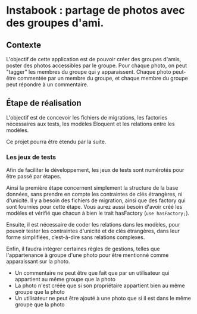 # Instabook : partage de photos avec des groupes d'ami. 

## Contexte
L'objectif de cette application est de pouvoir créer des groupes d'amis, poster des photos accessibles par le groupe. 
Pour chaque photo, on peut "tagger" les membres du groupe qui y apparaissent. Chaque photo peut-être commentée par un membre du groupe, et chaque membre du groupe peut répondre à un commentaire. 

## Étape de réalisation 

L'objectif est de concevoir les fichiers de migrations, les factories nécessaires aux tests, les modèles Eloquent et les relations entre les modèles. 

Ce projet pourra être étendu par la suite. 


### Les jeux de tests
Afin de faciliter le développement, les jeux de tests sont numérotés pour être passé par étapes. 

Ainsi la première étape concernent simplement la structure de la base données, sans prendre en compte les contraintes de clés étrangères, ni d'unicité. Il y a besoin des fichiers de migration, ainsi que des factory qui sont fournies pour cette étape. 
Vous aurez aussi besoin d'avoir créé les modèles et vérifié que chacun à bien le trait hasFactory (`use hasFactory;`).

Ensuite, il est nécessaire de coder les relations dans les modèles, pour pouvoir tester les contraintes d'unicité et de clés étrangères, dans leur forme simplifiées, c’est-à-dire sans relations complexes. 

Enfin, il faudra intégrer certaines règles de gestions, telles que l'appartenance à groupe d'une photo pour être mentionné comme apparaissant sur la photo. 
  - Un commentaire ne peut être que fait que par un utilisateur qui appartient au même groupe que la photo
  - La photo n'est créée que si son propriétaire appartient bien au même groupe que la photo
  - Un utilisateur ne peut être ajouté à une photo que si il est dans le même groupe que la photo